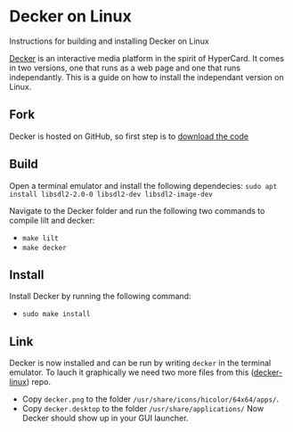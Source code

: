 # Decker on Linux
 Instructions for building and installing Decker on Linux

 [Decker](https://beyondloom.com/decker/index.html) is an interactive media platform in the spirit of HyperCard. It comes in two versions, one that runs as a web page and one that runs independantly. This is a guide on how to install the independant version on Linux.

 ## Fork
Decker is hosted on GitHub, so first step is to [download the code](https://github.com/JohnEarnest/Decker)

 ## Build
 Open a terminal emulator and install the following dependecies:
`sudo apt install libsdl2-2.0-0 libsdl2-dev libsdl2-image-dev`

 Navigate to the Decker folder and run the following two commands to compile lilt and decker:
  * `make lilt`
  * `make decker`
 
 ## Install
 Install Decker by running the following command:
*  `sudo make install`

 ## Link
Decker is now installed and can be run by writing `decker` in the terminal emulator. To lauch it graphically we need two more files from this ([decker-linux](https://github.com/1jss/decker-linux)) repo.
* Copy `decker.png` to the folder `/usr/share/icons/hicolor/64x64/apps/`.
* Copy `decker.desktop` to the folder `/usr/share/applications/`
Now Decker should show up in your GUI launcher.
